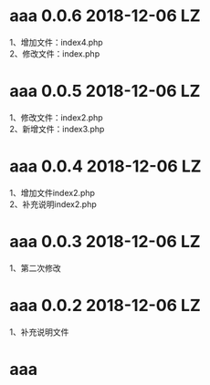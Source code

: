 # aaa 0.0.6 2018-12-06 LZ  
1、增加文件：index4.php  
2、修改文件：index.php  

# aaa 0.0.5 2018-12-06 LZ  
1、修改文件：index2.php  
2、新增文件：index3.php  

# aaa 0.0.4 2018-12-06 LZ  
1、增加文件index2.php  
2、补充说明index2.php    

# aaa 0.0.3 2018-12-06 LZ  
1、第二次修改    

# aaa 0.0.2 2018-12-06 LZ  
1、补充说明文件  

# aaa
